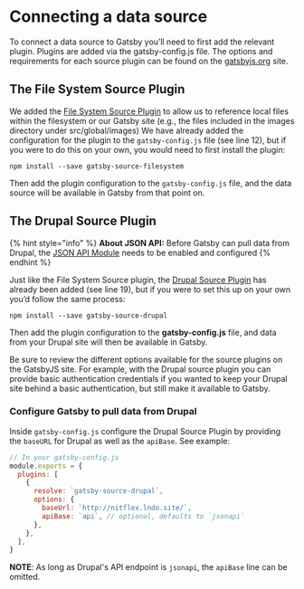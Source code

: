 # Connecting a data source

To connect a data source to Gatsby you’ll need to first add the relevant plugin. Plugins are added via the gatsby-config.js file. The options and requirements for each source plugin can be found on the [gatsbyjs.org](https://www.gatsbyjs.org/plugins/) site.

## The File System Source Plugin

We added the [File System Source Plugin](https://www.gatsbyjs.com/plugins/gatsby-source-filesystem/) to allow us to reference local files within the filesystem or our Gatsby site \(e.g., the files included in the images directory under src/global/images\) We have already added the configuration for the plugin to the `gatsby-config.js` file \(see line 12\), but if you were to do this on your own, you would need to first install the plugin:

```text
npm install --save gatsby-source-filesystem
```

Then add the plugin configuration to the `gatsby-config.js` file, and the data source will be available in Gatsby from that point on.

## The Drupal Source Plugin

{% hint style="info" %}
**About JSON API:**  Before Gatsby can pull data from Drupal, the [JSON API Module](https://www.drupal.org/project/jsonapi) needs to be enabled and configured
{% endhint %}

Just like the File System Source plugin, the [Drupal Source Plugin](https://www.gatsbyjs.com/plugins/gatsby-source-drupal/) has already been added \(see line 19\), but if you were to set this up on your own you’d follow the same process:

```text
npm install --save gatsby-source-drupal
```

Then add the plugin configuration to the **gatsby-config.js** file, and data from your Drupal site will then be available in Gatsby.

Be sure to review the different options available for the source plugins on the GatsbyJS site. For example, with the Drupal source plugin you can provide basic authentication credentials if you wanted to keep your Drupal site behind a basic authentication, but still make it available to Gatsby.

### Configure Gatsby to pull data from Drupal

Inside `gatsby-config.js` configure the Drupal Source Plugin by providing the `baseURL` for Drupal as well as the `apiBase`.  See example:

```javascript
// In your gatsby-config.js
module.exports = {
  plugins: [
    {
      resolve: `gatsby-source-drupal`,
      options: {
        baseUrl: `http://nitflex.lndo.site/`,
        apiBase: `api`, // optional, defaults to `jsonapi`
      },
    },
  ],
}
```

**NOTE**:  As long as Drupal's API endpoint is `jsonapi`, the `apiBase` line can be omitted.

